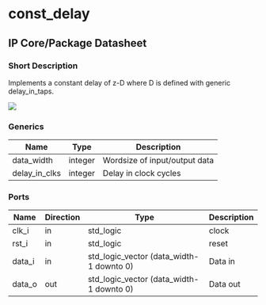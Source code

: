 # const\_delay
## IP Core/Package Datasheet

### Short Description
Implements a constant delay of z-D where D is defined with generic delay\_in\_taps.

![](https://github.com/xaratustrah/VHDL\_Library/blob/master/const\_delay/DOC/rtl.png)

### Generics

| Name          | Type    | Description                   |
|---------------|---------|-------------------------------|
| data\_width    | integer | Wordsize of input/output data |
| delay\_in\_clks | integer | Delay in clock cycles         |


### Ports

| Name   | Direction | Type                                     | Description |
|--------|-----------|------------------------------------------|-------------|
| clk\_i  | in        | std\_logic                                | clock       |
| rst\_i  | in        | std\_logic                                | reset       |
| data\_i | in        | std\_logic\_vector (data\_width-1 downto 0) | Data in     |
| data\_o | out       | std\_logic\_vector (data\_width-1 downto 0) | Data out    |


